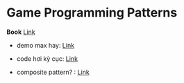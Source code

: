 # Game Programming Patterns

**Book** [Link](http://gameprogrammingpatterns.com/contents.html)

- demo max hay: [Link](https://ovenfresh.itch.io/design-with-patterns)

- code hơi kỳ cục: [Link](http://vasir.net/blog/game-development/how-to-build-entity-component-system-in-javascript)

- composite pattern? : [Link](https://x-team.com/blog/understanding-the-composite-pattern/)